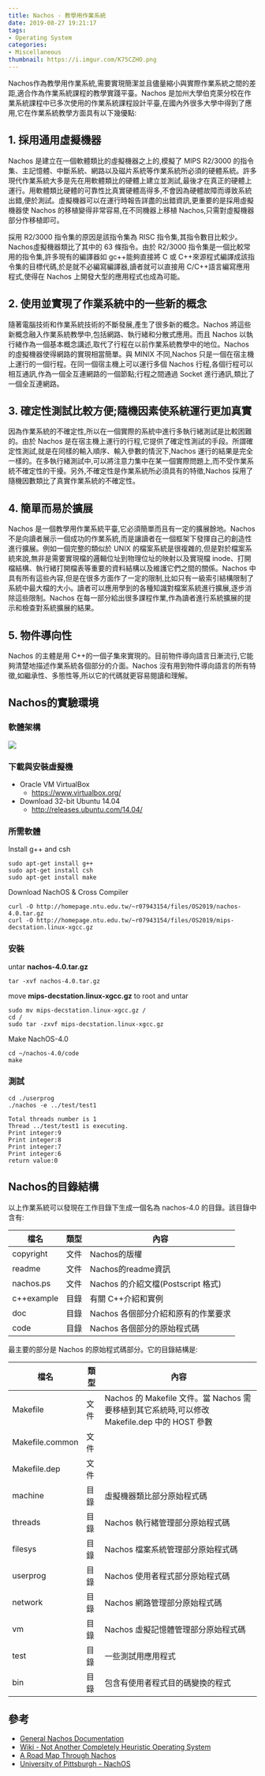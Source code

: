 ```yaml
---
title: Nachos - 教學用作業系統
date: 2019-08-27 19:21:17
tags:
- Operating System
categories:
- Miscellaneous
thumbnail: https://i.imgur.com/K75CZHO.png
---
```



Nachos作為教學用作業系統,需要實現簡潔並且儘量縮小與實際作業系統之間的差距,適合作為作業系統課程的教學實踐平臺。Nachos 是加州大學伯克萊分校在作業系統課程中已多次使用的作業系統課程設計平臺,在國內外很多大學中得到了應用,它在作業系統教學方面具有以下幾優點:

## 1. 採用通用虛擬機器

Nachos 是建立在一個軟體類比的虛擬機器之上的,模擬了 MIPS R2/3000 的指令集、主記憶體、中斷系統、網路以及磁片系統等作業系統所必須的硬體系統。許多現代作業系統大多是先在用軟體類比的硬體上建立並測試,最後才在真正的硬體上運行。用軟體類比硬體的可靠性比真實硬體高得多,不會因為硬體故障而導致系統出錯,便於測試。虛擬機器可以在運行時報告詳盡的出錯資訊,更重要的是採用虛擬機器使 Nachos 的移植變得非常容易,在不同機器上移植 Nachos,只需對虛擬機器部分作移植即可。

採用 R2/3000 指令集的原因是該指令集為 RISC 指令集,其指令數目比較少。Nachos虛擬機器類比了其中的 63 條指令。由於 R2/3000 指令集是一個比較常用的指令集,許多現有的編譯器如 gc++能夠直接將 C 或 C++來源程式編譯成該指令集的目標代碼,於是就不必編寫編譯器,讀者就可以直接用 C/C++語言編寫應用程式,使得在 Nachos 上開發大型的應用程式也成為可能。

## 2. 使用並實現了作業系統中的一些新的概念

隨著電腦技術和作業系統技術的不斷發展,產生了很多新的概念。Nachos 將這些新概念融入作業系統教學中,包括網路、執行緒和分散式應用。而且 Nachos 以執行緒作為一個基本概念講述,取代了行程在以前作業系統教學中的地位。Nachos 的虛擬機器使得網路的實現相當簡單。與 MINIX 不同,Nachos 只是一個在宿主機上運行的一個行程。在同一個宿主機上可以運行多個 Nachos 行程,各個行程可以相互通訊,作為一個全互連網路的一個節點;行程之間通過 Socket 進行通訊,類比了一個全互連網路。

<!-- more -->

## 3. 確定性測試比較方便;隨機因素使系統運行更加真實

因為作業系統的不確定性,所以在一個實際的系統中進行多執行緒測試是比較困難的。由於 Nachos 是在宿主機上運行的行程,它提供了確定性測試的手段。所謂確定性測試,就是在同樣的輸入順序、輸入參數的情況下,Nachos 運行的結果是完全一樣的。在多執行緒測試中,可以將注意力集中在某一個實際問題上,而不受作業系統不確定性的干擾。另外,不確定性是作業系統所必須具有的特徵,Nachos 採用了隨機因數類比了真實作業系統的不確定性。

## 4. 簡單而易於擴展

Nachos 是一個教學用作業系統平臺,它必須簡單而且有一定的擴展餘地。Nachos 不是向讀者展示一個成功的作業系統,而是讓讀者在一個框架下發揮自己的創造性進行擴展。例如一個完整的類似於 UNIX 的檔案系統是很複雜的,但是對於檔案系統來說,無非是需要實現檔的邏輯位址到物理位址的映射以及實現檔 inode、打開檔結構、執行緒打開檔表等重要的資料結構以及維護它們之間的關係。Nachos 中具有所有這些內容,但是在很多方面作了一定的限制,比如只有一級索引結構限制了系統中最大檔的大小。讀者可以應用學到的各種知識對檔案系統進行擴展,逐步消除這些限制。Nachos 在每一部分給出很多課程作業,作為讀者進行系統擴展的提示和檢查對系統擴展的結果。

## 5. 物件導向性

Nachos 的主體是用 C++的一個子集來實現的。目前物件導向語言日漸流行,它能夠清楚地描述作業系統各個部分的介面。Nachos 沒有用到物件導向語言的所有特徵,如繼承性、多態性等,所以它的代碼就更容易閱讀和理解。


## Nachos的實驗環境

### 軟體架構

![](https://i.imgur.com/bslYvc7.png)


### 下載與安裝虛擬機

* Oracle VM VirtualBox
    * https://www.virtualbox.org/
* Download 32-bit Ubuntu 14.04 
    * http://releases.ubuntu.com/14.04/



### 所需軟體 

Install g++ and csh
```shell=
sudo apt-get install g++
sudo apt-get install csh
sudo apt-get install make
```

Download NachOS & Cross Compiler
```shell=
curl -O http://homepage.ntu.edu.tw/~r07943154/files/OS2019/nachos-4.0.tar.gz
curl -O http://homepage.ntu.edu.tw/~r07943154/files/OS2019/mips-decstation.linux-xgcc.gz
```



### 安裝

untar **nachos-4.0.tar.gz**

```shell=
tar -xvf nachos-4.0.tar.gz
```

move **mips-decstation.linux-xgcc.gz** to root and untar

```shell=
sudo mv mips-decstation.linux-xgcc.gz /
cd /
sudo tar -zxvf mips-decstation.linux-xgcc.gz
```


Make NachOS-4.0
```shell=
cd ~/nachos-4.0/code
make
```



### 測試

```shell=
cd ./userprog
./nachos -e ../test/test1
```


```
Total threads number is 1
Thread ../test/test1 is executing.
Print integer:9
Print integer:8
Print integer:7
Print integer:6
return value:0
```

## Nachos的目錄結構

以上作業系統可以發現在工作目錄下生成一個名為 nachos-4.0 的目錄。該目錄中含有:

| 檔名 | 類型 | 內容 |
|---|---|---|
|copyright|文件|Nachos的版權|
|readme|文件|Nachos的readme資訊|
|nachos.ps|文件|Nachos 的介紹文檔(Postscript 格式)|
|c++example|目錄|有關 C++介紹和實例|
|doc|目錄|Nachos 各個部分介紹和原有的作業要求|
|code|目錄|Nachos 各個部分的原始程式碼|


最主要的部分是 Nachos 的原始程式碼部分。它的目錄結構是:

| 檔名 | 類型 | 內容 |
|---|---|---|
|Makefile|文件|Nachos 的 Makefile 文件。當 Nachos 需要移植到其它系統時,可以修改 Makefile.dep 中的 HOST 參數|
|Makefile.common|文件| |
|Makefile.dep|文件| |
|machine|目錄|虛擬機器類比部分原始程式碼|
|threads|目錄|Nachos 執行緒管理部分原始程式碼|
|filesys|目錄|Nachos 檔案系統管理部分原始程式碼|
|userprog|目錄|Nachos 使用者程式部分原始程式碼|
|network|目錄|Nachos 網路管理部分原始程式碼|
|vm|目錄|Nachos 虛擬記憶體管理部分原始程式碼|
|test|目錄|一些測試用應用程式|
|bin|目錄|包含有使用者程式目的碼變換的程式|





## 參考

* [General Nachos Documentation](https://homes.cs.washington.edu/~tom/nachos/)
* [Wiki - Not Another Completely Heuristic Operating System](https://en.wikipedia.org/wiki/Not_Another_Completely_Heuristic_Operating_System)
* [A Road Map Through Nachos](https://users.cs.duke.edu/~narten/110/nachos/main/main.html)
* [University of Pittsburgh - NachOS](https://people.cs.pitt.edu/~manas/courses/CS1550/nachos.htm)